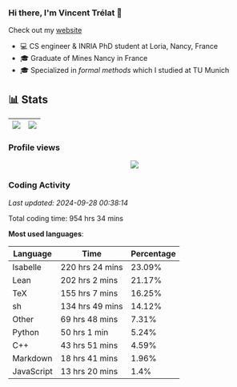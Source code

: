 ### Hi there, I'm Vincent Trélat 👋

Check out my [website](https://vtrelat.github.io)

-   💻 CS engineer & INRIA PhD student at Loria, Nancy, France
-   🎓 Graduate of Mines Nancy in France
-   🎓 Specialized in _formal methods_ which I studied at TU Munich

## 📊 **Stats**

| <img align="center" src="https://readme-stats.clckblog.space/api?username=VTrelat&show_icons=true&include_all_commits=true&theme=tokyonight&hide_border=true" /> | <img align="center" src="https://readme-stats.clckblog.space/api/top-langs/?username=VTrelat&layout=compact&theme=tokyonight&hide_border=true" /> |
| ---------------------------------------------------------------------------------------------------------------------------------------------------------------- | ------------------------------------------------------------------------------------------------------------------------------------------------- |

### Profile views

<p align="center">
 <img src="https://profile-counter.glitch.me/VTrelat/count.svg" />
</p>

<!--automations-->
### Coding Activity
_Last updated: 2024-09-28 00:38:14_

Total coding time: 954 hrs 34 mins

**Most used languages**:

| Language | Time | Percentage |
| ------------- | ------------- | ------------- |
| Isabelle | 220 hrs 24 mins | 23.09% |
| Lean | 202 hrs 2 mins | 21.17% |
| TeX | 155 hrs 7 mins | 16.25% |
| sh | 134 hrs 49 mins | 14.12% |
| Other | 69 hrs 48 mins | 7.31% |
| Python | 50 hrs 1 min | 5.24% |
| C++ | 43 hrs 51 mins | 4.59% |
| Markdown | 18 hrs 41 mins | 1.96% |
| JavaScript | 13 hrs 20 mins | 1.4% |

